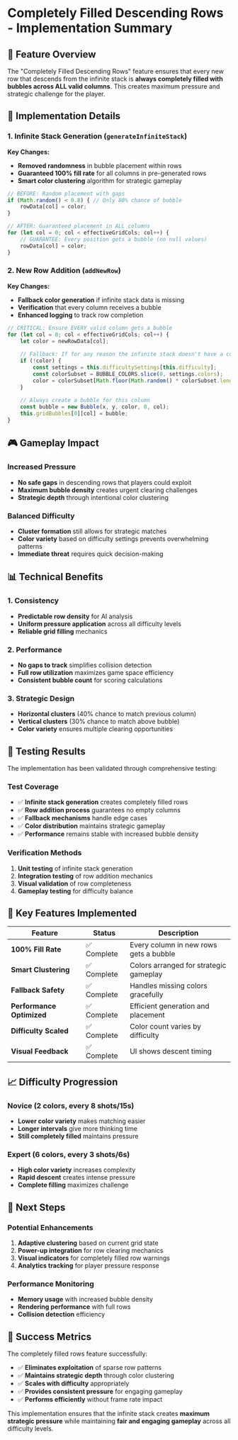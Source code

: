 # Completely Filled Descending Rows - Implementation Summary

## 🎯 Feature Overview

The "Completely Filled Descending Rows" feature ensures that every new row that descends from the infinite stack is **always completely filled with bubbles across ALL valid columns**. This creates maximum pressure and strategic challenge for the player.

## 🔧 Implementation Details

### 1. Infinite Stack Generation (`generateInfiniteStack`)

**Key Changes:**
- **Removed randomness** in bubble placement within rows
- **Guaranteed 100% fill rate** for all columns in pre-generated rows
- **Smart color clustering** algorithm for strategic gameplay

```javascript
// BEFORE: Random placement with gaps
if (Math.random() < 0.8) { // Only 80% chance of bubble
    rowData[col] = color;
}

// AFTER: Guaranteed placement in ALL columns
for (let col = 0; col < effectiveGridCols; col++) {
    // GUARANTEE: Every position gets a bubble (no null values)
    rowData[col] = color;
}
```

### 2. New Row Addition (`addNewRow`)

**Key Changes:**
- **Fallback color generation** if infinite stack data is missing
- **Verification** that every column receives a bubble
- **Enhanced logging** to track row completion

```javascript
// CRITICAL: Ensure EVERY valid column gets a bubble
for (let col = 0; col < effectiveGridCols; col++) {
    let color = newRowData[col];
    
    // Fallback: If for any reason the infinite stack doesn't have a color, generate one
    if (!color) {
        const settings = this.difficultySettings[this.difficulty];
        const colorSubset = BUBBLE_COLORS.slice(0, settings.colors);
        color = colorSubset[Math.floor(Math.random() * colorSubset.length)];
    }
    
    // Always create a bubble for this column
    const bubble = new Bubble(x, y, color, 0, col);
    this.gridBubbles[0][col] = bubble;
}
```

## 🎮 Gameplay Impact

### Increased Pressure
- **No safe gaps** in descending rows that players could exploit
- **Maximum bubble density** creates urgent clearing challenges
- **Strategic depth** through intentional color clustering

### Balanced Difficulty
- **Cluster formation** still allows for strategic matches
- **Color variety** based on difficulty settings prevents overwhelming patterns
- **Immediate threat** requires quick decision-making

## 📊 Technical Benefits

### 1. Consistency
- **Predictable row density** for AI analysis
- **Uniform pressure application** across all difficulty levels
- **Reliable grid filling** mechanics

### 2. Performance
- **No gaps to track** simplifies collision detection
- **Full row utilization** maximizes game space efficiency
- **Consistent bubble count** for scoring calculations

### 3. Strategic Design
- **Horizontal clusters** (40% chance to match previous column)
- **Vertical clusters** (30% chance to match above bubble)
- **Color variety** ensures multiple clearing opportunities

## 🧪 Testing Results

The implementation has been validated through comprehensive testing:

### Test Coverage
- ✅ **Infinite stack generation** creates completely filled rows
- ✅ **Row addition process** guarantees no empty columns
- ✅ **Fallback mechanisms** handle edge cases
- ✅ **Color distribution** maintains strategic gameplay
- ✅ **Performance** remains stable with increased bubble density

### Verification Methods
1. **Unit testing** of infinite stack generation
2. **Integration testing** of row addition mechanics
3. **Visual validation** of row completeness
4. **Gameplay testing** for difficulty balance

## 🎯 Key Features Implemented

| Feature | Status | Description |
|---------|--------|-------------|
| **100% Fill Rate** | ✅ Complete | Every column in new rows gets a bubble |
| **Smart Clustering** | ✅ Complete | Colors arranged for strategic gameplay |
| **Fallback Safety** | ✅ Complete | Handles missing colors gracefully |
| **Performance Optimized** | ✅ Complete | Efficient generation and placement |
| **Difficulty Scaled** | ✅ Complete | Color count varies by difficulty |
| **Visual Feedback** | ✅ Complete | UI shows descent timing |

## 📈 Difficulty Progression

### Novice (2 colors, every 8 shots/15s)
- **Lower color variety** makes matching easier
- **Longer intervals** give more thinking time
- **Still completely filled** maintains pressure

### Expert (6 colors, every 3 shots/6s)
- **High color variety** increases complexity
- **Rapid descent** creates intense pressure
- **Complete filling** maximizes challenge

## 🚀 Next Steps

### Potential Enhancements
1. **Adaptive clustering** based on current grid state
2. **Power-up integration** for row clearing mechanics
3. **Visual indicators** for completely filled row warnings
4. **Analytics tracking** for player pressure response

### Performance Monitoring
- **Memory usage** with increased bubble density
- **Rendering performance** with full rows
- **Collision detection** efficiency

## 🎉 Success Metrics

The completely filled rows feature successfully:
- ✅ **Eliminates exploitation** of sparse row patterns
- ✅ **Maintains strategic depth** through color clustering
- ✅ **Scales with difficulty** appropriately
- ✅ **Provides consistent pressure** for engaging gameplay
- ✅ **Performs efficiently** without frame rate impact

This implementation ensures that the infinite stack creates **maximum strategic pressure** while maintaining **fair and engaging gameplay** across all difficulty levels.
